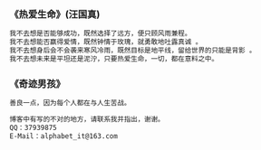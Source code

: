 ### 《热爱生命》(汪国真)

```markdown
我不去想是否能够成功，既然选择了远方，便只顾风雨兼程。
我不去想能否赢得爱情，既然钟情于玫瑰，就勇敢地吐露真诚 。
我不去想身后会不会袭来寒风冷雨，既然目标是地平线，留给世界的只能是背影 。
我不去想未来是平坦还是泥泞，只要热爱生命，一切，都在意料之中。
```

### 《奇迹男孩》

```markdown
善良一点，因为每个人都在与人生苦战。
```

```markdown
博客中有写的不对的地方，请联系我并指出，谢谢。
QQ：37939875
E-Mail：alphabet_it@163.com
```
